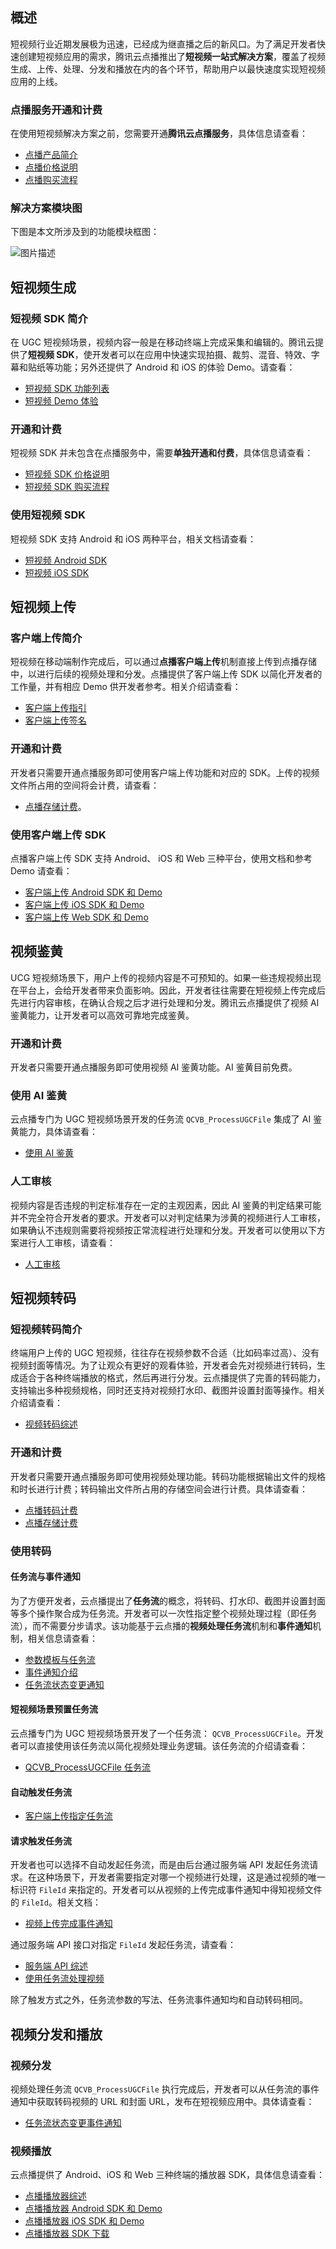 ## 概述
短视频行业近期发展极为迅速，已经成为继直播之后的新风口。为了满足开发者快速创建短视频应用的需求，腾讯云点播推出了**短视频一站式解决方案**，覆盖了视频生成、上传、处理、分发和播放在内的各个环节，帮助用户以最快速度实现短视频应用的上线。

### 点播服务开通和计费
在使用短视频解决方案之前，您需要开通**腾讯云点播服务**，具体信息请查看：

* [点播产品简介](https://cloud.tencent.com/document/product/266/2833)
* [点播价格说明](https://cloud.tencent.com/document/product/266/2838)
* [点播购买流程](https://cloud.tencent.com/document/product/266/2839)

### 解决方案模块图
下图是本文所涉及到的功能模块框图：

![图片描述](https://mc.qcloudimg.com/static/img/984742edd098b6d0e2eeb1c265d0a01a/image.jpg)

## 短视频生成
### 短视频 SDK 简介
在 UGC 短视频场景，视频内容一般是在移动终端上完成采集和编辑的。腾讯云提供了**短视频 SDK**，使开发者可以在应用中快速实现拍摄、裁剪、混音、特效、字幕和贴纸等功能；另外还提供了 Android 和 iOS 的体验 Demo。请查看：

* [短视频 SDK 功能列表](https://cloud.tencent.com/document/product/584/9457)
* [短视频 Demo 体验](https://cloud.tencent.com/document/product/584/9365)

### 开通和计费
短视频 SDK 并未包含在点播服务中，需要**单独开通和付费**，具体信息请查看：

* [短视频 SDK 价格说明](https://cloud.tencent.com/document/product/584/9368)
* [短视频 SDK 购买流程](https://cloud.tencent.com/document/product/584/9678)

### 使用短视频 SDK
短视频 SDK 支持 Android 和 iOS 两种平台，相关文档请查看：

* [短视频 Android SDK](https://cloud.tencent.com/document/product/584/11631)
* [短视频 iOS SDK](https://cloud.tencent.com/document/product/584/11638) 

## 短视频上传
### 客户端上传简介
短视频在移动端制作完成后，可以通过**点播客户端上传**机制直接上传到点播存储中，以进行后续的视频处理和分发。点播提供了客户端上传 SDK 以简化开发者的工作量，并有相应 Demo 供开发者参考。相关介绍请查看：

* [客户端上传指引](https://cloud.tencent.com/document/product/266/9219)
* [客户端上传签名](https://cloud.tencent.com/document/product/266/9221)

### 开通和计费
开发者只需要开通点播服务即可使用客户端上传功能和对应的 SDK。上传的视频文件所占用的空间将会计费，请查看：

* [点播存储计费](https://cloud.tencent.com/document/product/266/2838#.E8.A7.86.E9.A2.91.E5.AD.98.E5.82.A8)。

### 使用客户端上传 SDK
点播客户端上传 SDK 支持 Android、 iOS 和 Web 三种平台，使用文档和参考 Demo 请查看：

* [客户端上传 Android SDK 和 Demo](https://cloud.tencent.com/document/product/266/9539)
* [客户端上传 iOS SDK 和 Demo](https://cloud.tencent.com/document/product/266/13793)
* [客户端上传 Web SDK 和 Demo](https://cloud.tencent.com/document/product/266/9239)

## 视频鉴黄
UCG 短视频场景下，用户上传的视频内容是不可预知的。如果一些违规视频出现在平台上，会给开发者带来负面影响。因此，开发者往往需要在短视频上传完成后先进行内容审核，在确认合规之后才进行处理和分发。腾讯云点播提供了视频 AI 鉴黄能力，让开发者可以高效可靠地完成鉴黄。

### 开通和计费
开发者只需要开通点播服务即可使用视频 AI 鉴黄功能。AI 鉴黄目前免费。

### 使用 AI 鉴黄
云点播专门为 UGC 短视频场景开发的任务流 `QCVB_ProcessUGCFile` 集成了 AI 鉴黄能力，具体请查看：

* [使用 AI 鉴黄](https://cloud.tencent.com/document/product/266/11701#.E4.BD.BF.E7.94.A8-ai-.E9.89.B4.E9.BB.84)

### 人工审核
视频内容是否违规的判定标准存在一定的主观因素，因此 AI 鉴黄的判定结果可能并不完全符合开发者的要求。开发者可以对判定结果为涉黄的视频进行人工审核，如果确认不违规则需要将视频按正常流程进行处理和分发。开发者可以使用以下方案进行人工审核，请查看：

* [人工审核](https://cloud.tencent.com/document/product/266/11701#ai-.E9.89.B4.E9.BB.84.E9.85.8D.E5.90.88.E4.BA.BA.E5.B7.A5.E5.AE.A1.E6.A0.B8)

## 短视频转码
### 短视频转码简介
终端用户上传的 UGC 短视频，往往存在视频参数不合适（比如码率过高）、没有视频封面等情况。为了让观众有更好的观看体验，开发者会先对视频进行转码，生成适合于各种终端播放的格式，然后再进行分发。云点播提供了完善的转码能力，支持输出多种视频规格，同时还支持对视频打水印、截图并设置封面等操作。相关介绍请查看：

* [视频转码综述](https://cloud.tencent.com/document/product/266/11701)

### 开通和计费
开发者只需要开通点播服务即可使用视频处理功能。转码功能根据输出文件的规格和时长进行计费；转码输出文件所占用的存储空间会进行计费。具体请查看：

* [点播转码计费](https://cloud.tencent.com/document/product/266/2838#.E8.A7.86.E9.A2.91.E8.BD.AC.E7.A0.81)
* [点播存储计费](https://cloud.tencent.com/document/product/266/2838#.E8.A7.86.E9.A2.91.E5.AD.98.E5.82.A8)

### 使用转码
#### 任务流与事件通知
为了方便开发者，云点播提出了**任务流**的概念，将转码、打水印、截图并设置封面等多个操作聚合成为任务流。开发者可以一次性指定整个视频处理过程（即任务流），而不需要分步请求。该功能基于云点播的**视频处理任务流**机制和**事件通知**机制，相关信息请查看：

* [参数模板与任务流](https://cloud.tencent.com/document/product/266/11700)
* [事件通知介绍](https://cloud.tencent.com/document/product/266/7829#.E4.BA.8B.E4.BB.B6.E9.80.9A.E7.9F.A5.E7.AE.80.E4.BB.8B)
* [任务流状态变更通知](https://cloud.tencent.com/document/product/266/9636)

#### 短视频场景预置任务流
云点播专门为 UGC 短视频场景开发了一个任务流： `QCVB_ProcessUGCFile`。开发者可以直接使用该任务流以简化视频处理业务逻辑。该任务流的介绍请查看：

* [QCVB_ProcessUGCFile 任务流](https://cloud.tencent.com/document/product/266/11700#qcvb_processugcfile)

#### 自动触发任务流

* [客户端上传指定任务流](https://cloud.tencent.com/document/product/266/9219#.E4.B8.8A.E4.BC.A0.E6.97.B6.E6.8C.87.E5.AE.9A.E8.A7.86.E9.A2.91.E5.A4.84.E7.90.86.E6.96.B9.E5.BC.8F)

#### 请求触发任务流
开发者也可以选择不自动发起任务流，而是由后台通过服务端 API 发起任务流请求。在这种场景下，开发者需要指定对哪一个视频进行处理，这是通过视频的唯一标识符 `FileId` 来指定的。开发者可以从视频的上传完成事件通知中得知视频文件的 `FileId`。相关文档：

* [视频上传完成事件通知](https://cloud.tencent.com/document/product/266/7830)

通过服务端 API 接口对指定 `FileId` 发起任务流，请查看：

* [服务端 API 综述](https://cloud.tencent.com/document/product/266/10688)
* [使用任务流处理视频](https://cloud.tencent.com/document/product/266/11030)

除了触发方式之外，任务流参数的写法、任务流事件通知均和自动转码相同。

## 视频分发和播放
### 视频分发
视频处理任务流 `QCVB_ProcessUGCFile` 执行完成后，开发者可以从任务流的事件通知中获取转码视频的 URL 和封面 URL，发布在短视频应用中。具体请查看：

* [任务流状态变更事件通知](https://cloud.tencent.com/document/product/266/9636)

### 视频播放
云点播提供了 Android、iOS 和 Web 三种终端的播放器 SDK，具体信息请查看：

* [点播播放器综述](https://cloud.tencent.com/document/product/266/7836)
* [点播播放器 Android SDK 和 Demo](https://cloud.tencent.com/document/product/266/7938)
* [点播播放器 iOS SDK 和 Demo](https://cloud.tencent.com/document/product/266/9237)
* [点播播放器 SDK 下载](https://cloud.tencent.com/document/product/266/5236)

